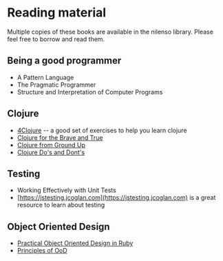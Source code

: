 # Reading material

Multiple copies of these books are available in the nilenso library. Please feel free to borrow and read them.

## Being a good programmer

* A Pattern Language
* The Pragmatic Programmer
* Structure and Interpretation of Computer Programs

## Clojure

* [4Clojure](http://www.4clojure.com/) -- a good set of exercises to help you learn clojure
* [Clojure for the Brave and True](https://www.braveclojure.com/)
* [Clojure from Ground Up](https://aphyr.com/tags/Clojure-from-the-ground-up%20)
* [Clojure Do's and Dont's](https://stuartsierra.com/tag/dos-and-donts)

## Testing

* Working Effectively with Unit Tests
* [https://jstesting.jcoglan.com](https://jstesting.jcoglan.com) is a great resource to learn about testing

## Object Oriented Design

* [Practical Object Oriented Design in Ruby](http://www.poodr.com/)
* [Principles of OoD](http://butunclebob.com/ArticleS.UncleBob.PrinciplesOfOod)

